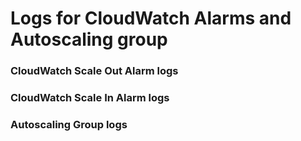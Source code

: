 # Logs for CloudWatch Alarms and Autoscaling group 

### CloudWatch Scale Out Alarm logs




### CloudWatch Scale In Alarm logs




### Autoscaling Group logs

